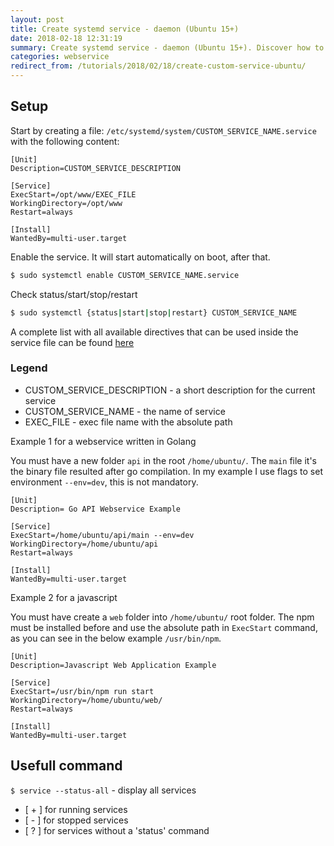 ```yaml
---
layout: post
title: Create systemd service - daemon (Ubuntu 15+)
date: 2018-02-18 12:31:19
summary: Create systemd service - daemon (Ubuntu 15+). Discover how to create daemons step by step, with examples and real examples.
categories: webservice
redirect_from: /tutorials/2018/02/18/create-custom-service-ubuntu/
---
```


## Setup

Start by creating a file: `/etc/systemd/system/CUSTOM_SERVICE_NAME.service` with the following content:

```
[Unit]
Description=CUSTOM_SERVICE_DESCRIPTION

[Service]
ExecStart=/opt/www/EXEC_FILE
WorkingDirectory=/opt/www
Restart=always

[Install]
WantedBy=multi-user.target
```

Enable the service. It will start automatically on boot, after that.

```bash
$ sudo systemctl enable CUSTOM_SERVICE_NAME.service
```
  
Check status/start/stop/restart

```bash
$ sudo systemctl {status|start|stop|restart} CUSTOM_SERVICE_NAME
```

A complete list with all available directives that can be used inside the service file can be found [here](https://www.digitalocean.com/community/tutorials/understanding-systemd-units-and-unit-files)

### Legend

- CUSTOM_SERVICE_DESCRIPTION - a short description for the current service
- CUSTOM_SERVICE_NAME - the name of service
- EXEC_FILE - exec file name with the absolute path

Example 1 for a webservice written in Golang

You must have a new folder `api` in the root `/home/ubuntu/`. The `main` file it's the binary file resulted after go compilation. In my example I use flags to set environment `--env=dev`, this is not mandatory.

```
[Unit]
Description= Go API Webservice Example

[Service]
ExecStart=/home/ubuntu/api/main --env=dev
WorkingDirectory=/home/ubuntu/api
Restart=always

[Install]
WantedBy=multi-user.target
```

Example 2 for a javascript

You must have create a `web` folder into `/home/ubuntu/` root folder. The npm must be installed before and use the absolute path in `ExecStart` command, as you can see in the below example `/usr/bin/npm`.

```
[Unit]
Description=Javascript Web Application Example

[Service]
ExecStart=/usr/bin/npm run start
WorkingDirectory=/home/ubuntu/web/
Restart=always

[Install]
WantedBy=multi-user.target
```

## Usefull command

`$ service --status-all` - display all services

- [ + ] for running services
- [ - ] for stopped services
- [ ? ] for services without a 'status' command
    

